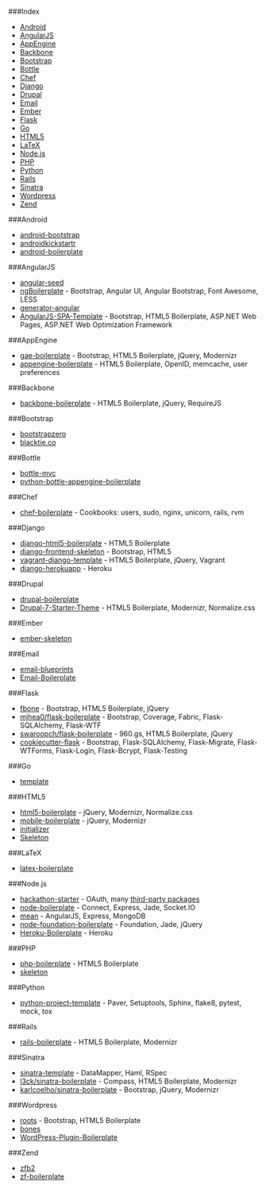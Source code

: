###Index
* [Android](#android)
* [AngularJS](#angularjs)
* [AppEngine](#appengine)
* [Backbone](#backbone)
* [Bootstrap](#bootstrap)
* [Bottle](#bottle)
* [Chef](#chef)
* [Django](#django)
* [Drupal](#drupal)
* [Email](#email)
* [Ember](#ember)
* [Flask](#flask)
* [Go](#go)
* [HTML5](#html5)
* [LaTeX](#latex)
* [Node.js](#node.js)
* [PHP](#php)
* [Python](#python)
* [Rails](#rails)
* [Sinatra](#sinatra)
* [Wordpress](#wordpress)
* [Zend](#zend)


###Android
* [android-bootstrap](https://github.com/AndroidBootstrap/android-bootstrap)
* [androidkickstartr](https://github.com/e-biz/androidkickstartr/)
* [android-boilerplate](https://github.com/workingBen/android-boilerplate)


###AngularJS
* [angular-seed](https://github.com/angular/angular-seed)
* [ngBoilerplate](https://github.com/ngbp/ngbp) - Bootstrap, Angular UI, Angular Bootstrap, Font Awesome, LESS
* [generator-angular](https://github.com/yeoman/generator-angular) 
* [AngularJS-SPA-Template](https://github.com/kriasoft/AngularJS-SPA-Template) - Bootstrap, HTML5 Boilerplate, ASP.NET Web Pages, ASP.NET Web Optimization Framework


###AppEngine
* [gae-boilerplate](https://github.com/coto/gae-boilerplate) - Bootstrap, HTML5 Boilerplate, jQuery, Modernizr
* [appengine-boilerplate](https://github.com/metachris/appengine-boilerplate) - HTML5 Boilerplate, OpenID, memcache, user preferences


###Backbone
* [backbone-boilerplate](https://github.com/backbone-boilerplate/backbone-boilerplate) - HTML5 Boilerplate, jQuery, RequireJS


###Bootstrap
* [bootstrapzero](http://www.bootstrapzero.com/bootstrap-templates)
* [blacktie.co](http://www.blacktie.co/)


###Bottle
* [bottle-mvc](https://github.com/salimane/bottle-mvc) 
* [python-bottle-appengine-boilerplate](https://github.com/ranzwertig/python-bottle-appengine-boilerplate)


###Chef
* [chef-boilerplate](https://github.com/gilles/chef-boilerplate) - Cookbooks: users, sudo, nginx, unicorn, rails, rvm


###Django
* [django-html5-boilerplate](https://github.com/mike360/django-html5-boilerplate) - HTML5 Boilerplate
* [django-frontend-skeleton](https://github.com/jonfaustman/django-frontend-skeleton) - Bootstrap, HTML5
* [vagrant-django-template](https://github.com/torchbox/vagrant-django-template) - HTML5 Boilerplate, jQuery, Vagrant
* [django-herokuapp](https://github.com/etianen/django-herokuapp) - Heroku


###Drupal
* [drupal-boilerplate](https://github.com/Lullabot/drupal-boilerplate)
* [Drupal-7-Starter-Theme](https://github.com/mattbanks/Drupal-7-Starter-Theme) - HTML5 Boilerplate, Modernizr, Normalize.css


###Ember
* [ember-skeleton](https://github.com/zigomir/ember-skeleton)


###Email
* [email-blueprints](https://github.com/mailchimp/Email-Blueprints)
* [Email-Boilerplate](https://github.com/seanpowell/Email-Boilerplate/)


###Flask
* [fbone](https://github.com/imwilsonxu/fbone) - Bootstrap, HTML5 Boilerplate, jQuery
* [mjhea0/flask-boilerplate](https://github.com/mjhea0/flask-boilerplate) - Bootstrap, Coverage, Fabric, Flask-SQLAlchemy, Flask-WTF
* [swaroopch/flask-boilerplate](https://github.com/swaroopch/flask-boilerplate) - 960.gs, HTML5 Boilerplate, jQuery
* [cookiecutter-flask](https://github.com/sloria/cookiecutter-flask) - Bootstrap, Flask-SQLAlchemy, Flask-Migrate, Flask-WTForms, Flask-Login, Flask-Bcrypt, Flask-Testing


###Go
* [template](https://github.com/gophertown/template)


###HTML5
* [html5-boilerplate](https://github.com/h5bp/html5-boilerplate/) - jQuery, Modernizr, Normalize.css
* [mobile-boilerplate](https://github.com/h5bp/mobile-boilerplate) - jQuery, Modernizr
* [initializer](https://github.com/verekia/initializr)
* [Skeleton](https://github.com/dhg/Skeleton/)


###LaTeX
* [latex-boilerplate](https://github.com/gbluma/latex-boilerplate)


###Node.js
* [hackathon-starter](https://github.com/sahat/hackathon-starter) - OAuth, many [third-party packages](https://github.com/sahat/hackathon-starter#list-of-packages)
* [node-boilerplate](https://github.com/robrighter/node-boilerplate) - Connect, Express, Jade, Socket.IO
* [mean](https://github.com/linnovate/mean/) - AngularJS, Express, MongoDB
* [node-foundation-boilerplate](https://github.com/huffpostlabs/node-foundation-boilerplate) - Foundation, Jade, jQuery
* [Heroku-Boilerplate](https://github.com/johnschimmel/Heroku-Boilerplate) - Heroku


###PHP
* [php-boilerplate](https://github.com/cgunther/php-boilerplate) - HTML5 Boilerplate
* [skeleton](http://russellbishop.co.uk/skeleton/)


###Python
* [python-project-template](https://github.com/seanfisk/python-project-template) - Paver, Setuptools, Sphinx, flake8, pytest, mock, tox


###Rails
* [rails-boilerplate](https://github.com/khelben/rails-boilerplate) - HTML5 Boilerplate, Modernizr


###Sinatra
* [sinatra-template](https://github.com/zapnap/sinatra-template) - DataMapper, Haml, RSpec
* [l3ck/sinatra-boilerplate](https://github.com/l3ck/sinatra-boilerplate) - Compass, HTML5 Boilerplate, Modernizr
* [karlcoelho/sinatra-boilerplate](https://github.com/karlcoelho/sinatra-boilerplate) - Bootstrap, jQuery, Modernizr


###Wordpress
* [roots](https://github.com/roots/roots) - Bootstrap, HTML5 Boilerplate
* [bones](https://github.com/eddiemachado/bones)
* [WordPress-Plugin-Boilerplate](https://github.com/tommcfarlin/WordPress-Plugin-Boilerplate)


###Zend
* [zfb2](https://github.com/michael-romer/zfb2)
* [zf-boilerplate](https://github.com/michael-romer/zf-boilerplate)